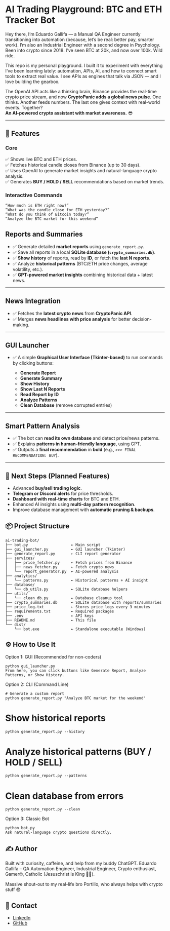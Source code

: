 # **AI Trading Playground: BTC and ETH Tracker Bot**

Hey there, I’m Eduardo Gallifa — a Manual QA Engineer currently transitioning into automation (because, let’s be real: better pay, smarter work). I’m also an Industrial Engineer with a second degree in Psychology. Been into crypto since 2018. I’ve seen BTC at 20k, and now over 100k. Wild ride.

This repo is my personal playground. I built it to experiment with everything I’ve been learning lately: automation, APIs, AI, and how to connect smart tools to extract real value. I see APIs as engines that talk via JSON — and I love building the gearbox.

The OpenAI API acts like a thinking brain, Binance provides the real-time crypto price stream, and now **CryptoPanic adds a global news pulse**. One thinks. Another feeds numbers. The last one gives context with real-world events. Together?  
**An AI-powered crypto assistant with market awareness.** 😎


---

## **💬 Features**

### **Core**
✅ Shows live BTC and ETH prices.  
✅ Fetches historical candle closes from Binance (up to 30 days).  
✅ Uses OpenAI to generate market insights and natural-language crypto analysis.  
✅ Generates **BUY / HOLD / SELL** recommendations based on market trends.  

### **Interactive Commands**
```plaintext
“How much is ETH right now?”
“What was the candle close for ETH yesterday?”
“What do you think of Bitcoin today?”
“Analyze the BTC market for this weekend”
```
## **Reports and Summaries**
- ✅ Generate detailed **market reports** using `generate_report.py`.
- ✅ Save all reports in a local **SQLite database (`crypto_summaries.db`)**.
- ✅ **Show history** of reports, read by **ID**, or fetch the **last N reports**.
- ✅ Analyze **historical patterns** (BTC/ETH price changes, average volatility, etc.).
- ✅ **GPT-powered market insights** combining historical data + latest news.

---

## **News Integration**
- ✅ Fetches the **latest crypto news** from **CryptoPanic API**.
- ✅ Merges **news headlines with price analysis** for better decision-making.

---

## **GUI Launcher**
- ✅ A simple **Graphical User Interface (Tkinter-based)** to run commands by clicking buttons:

  - **Generate Report**  
  - **Generate Summary**  
  - **Show History**  
  - **Show Last N Reports**  
  - **Read Report by ID**  
  - **Analyze Patterns**  
  - **Clean Database** (remove corrupted entries)

---

## **Smart Pattern Analysis**
- ✅ The bot can **read its own database** and detect price/news patterns.
- ✅ Explains **patterns in human-friendly language**, using GPT.
- ✅ Outputs a **final recommendation** in **bold** (e.g., `>>> FINAL RECOMMENDATION: BUY`).

---

## **🧠 Next Steps (Planned Features)**
- Advanced **buy/sell trading logic**.  
- **Telegram or Discord alerts** for price thresholds.  
- **Dashboard with real-time charts** for BTC and ETH.  
- Enhanced AI insights using **multi-day pattern recognition**.  
- Improve database management with **automatic pruning & backups**.


## 📦 Project Structure
```plaintext
ai-trading-bot/
├── bot.py                   ← Main script
├── gui_launcher.py          ← GUI launcher (Tkinter)
├── generate_report.py       ← CLI report generator
├── services/
│   ├── price_fetcher.py     ← Fetch prices from Binance
│   ├── news_fetcher.py      ← Fetch crypto news
│   └── report_generator.py  ← AI-powered analysis
├── analytics/
│   └── patterns.py          ← Historical patterns + AI insight
├── database/
│   └── db_utils.py          ← SQLite database helpers
├── utils/
│   └── clean_db.py          ← Database cleanup tool
├── crypto_summaries.db      ← SQLite database with reports/summaries
├── price_log.txt            ← Stores price logs every 3 minutes
├── requirements.txt         ← Required packages
├── .env                     ← API keys
├── README.md                ← This file
└── dist/
    └── bot.exe              ← Standalone executable (Windows)
```
## ⚙️ How to Use It
Option 1: GUI (Recommended for non-coders)
```plaintext
python gui_launcher.py
From here, you can click buttons like Generate Report, Analyze Patterns, or Show History.
```
Option 2: CLI (Command Line)
```plaintext
# Generate a custom report
python generate_report.py "Analyze BTC market for the weekend"
```
# Show historical reports
```plaintext
python generate_report.py --history
```
# Analyze historical patterns (BUY / HOLD / SELL)
```plaintext
python generate_report.py --patterns
```
# Clean database from errors
```plaintext
python generate_report.py --clean
```
Option 3: Classic Bot
```plaintext
python bot.py
Ask natural-language crypto questions directly.
```
## ✍️ Author
Built with curiosity, caffeine, and help from my buddy ChatGPT.
Eduardo Gallifa – QA Automation Engineer, Industrial Engineer, Crypto enthusiast, Gamer🤓, Catholic (Jesuschrist is King 🗿👑).

Massive shout-out to my real-life bro Portillo, who always helps with crypto stuff 😎

## 📨 Contact
- [LinkedIn](https://www.linkedin.com/in/eduardogallifaochoa)
- [GitHub](https://github.com/eduardogallifaochoa)

